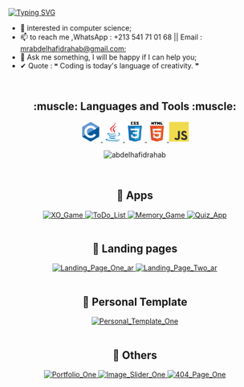 <a href="https://git.io/typing-svg"><img src="https://readme-typing-svg.herokuapp.com?font=Roboto&size=30&pause=60000&color=FFFFFF&center=true&width=900&lines=%F0%9F%91%8B+Hi%2C+I%E2%80%99m+%40AbdelhafidRahab+Web+Developer" alt="Typing SVG" /></a>

- 👀 interested in computer science;
- 📫 to reach me ,WhatsApp : +213 541 71 01 68 || Email : mrabdelhafidrahab@gmail.com;
- 💬 Ask me something, I will be happy if I can help you;
- &#10004; Quote : &#10077; Coding is today's language of creativity. &#10078;
<br>
<h2 align="center">:muscle: Languages and Tools :muscle:</h2>
<p align="center"> 
<a href="https://www.cprogramming.com/" target="_blank" rel="noreferrer"> <img src="https://raw.githubusercontent.com/devicons/devicon/master/icons/c/c-original.svg" alt="c" width="40" height="40"/> </a> 
<a href="https://www.java.com" target="_blank" rel="noreferrer"> <img src="https://raw.githubusercontent.com/devicons/devicon/master/icons/java/java-original.svg" alt="java" width="40" height="40"/> </a>
<a href="https://www.w3schools.com/css/" target="_blank" rel="noreferrer"> <img src="https://raw.githubusercontent.com/devicons/devicon/master/icons/css3/css3-original-wordmark.svg" alt="css3" width="40" height="40"/> </a> 
<a href="https://www.w3.org/html/" target="_blank" rel="noreferrer"> <img src="https://raw.githubusercontent.com/devicons/devicon/master/icons/html5/html5-original-wordmark.svg" alt="html5" width="40" height="40"/> </a>
<a href="https://developer.mozilla.org/en-US/docs/Web/JavaScript" target="_blank" rel="noreferrer"> <img src="https://raw.githubusercontent.com/devicons/devicon/master/icons/javascript/javascript-original.svg" alt="javascript" width="40" height="40"/> </a>
</p>

<p align="center"><img src="https://github-readme-stats.vercel.app/api/top-langs?username=abdelhafidrahab&show_icons=true&locale=en&layout=compact" alt="abdelhafidrahab" /></p>
<br>


<h2 align="center" >&#128204; Apps </h2>

<div align="center">

<a href="https://github.com/AbdelhafidRahab/XO_Game">
  <img src="https://github-readme-stats.vercel.app/api/pin/?username=AbdelhafidRahab&repo=XO_Game&show_icons=true&line_height=27&title_color=6aa6f8&text_color=8a919a&icon_color=6aa6f8&bg_color=22272e" alt="XO_Game" />
</a>

<a href="https://github.com/AbdelhafidRahab/ToDo_List">
  <img src="https://github-readme-stats.vercel.app/api/pin/?username=AbdelhafidRahab&repo=ToDo_List&show_icons=true&line_height=27&title_color=6aa6f8&text_color=8a919a&icon_color=6aa6f8&bg_color=22272e" alt="ToDo_List" />
</a>

<a href="https://github.com/AbdelhafidRahab/Memory_Game">
  <img src="https://github-readme-stats.vercel.app/api/pin/?username=AbdelhafidRahab&repo=Memory_Game&show_icons=true&line_height=27&title_color=6aa6f8&text_color=8a919a&icon_color=6aa6f8&bg_color=22272e" alt="Memory_Game" />
</a>

<a href="https://github.com/AbdelhafidRahab/Quiz_App">
  <img src="https://github-readme-stats.vercel.app/api/pin/?username=AbdelhafidRahab&repo=Quiz_App&show_icons=true&line_height=27&title_color=6aa6f8&text_color=8a919a&icon_color=6aa6f8&bg_color=22272e" alt="Quiz_App" />
</a>

</div>
<br>

<h2 align="center" >&#128204; Landing pages </h2>
<div align="center">

<a href="https://github.com/AbdelhafidRahab/Landing_Page_One">
  <img src="https://github-readme-stats.vercel.app/api/pin/?username=AbdelhafidRahab&repo=Landing_Page_One&PAT_1_show_icons=true&line_height=27&title_color=6aa6f8&text_color=8a919a&icon_color=6aa6f8&bg_color=22272e" alt="Landing_Page_One_ar" />
</a>

<a href="https://github.com/AbdelhafidRahab/Landing_Page_Two">
  <img src="https://github-readme-stats.vercel.app/api/pin/?username=AbdelhafidRahab&repo=Landing_Page_Two&PAT_1_show_icons=true&line_height=27&title_color=6aa6f8&text_color=8a919a&icon_color=6aa6f8&bg_color=22272e" alt="Landing_Page_Two_ar" />
</a>


</div>
<br>

<h2 align="center" >&#128204; Personal Template </h2>
<div align="center">

<a href="https://github.com/AbdelhafidRahab/Personal_Template_One">
  <img src="https://github-readme-stats.vercel.app/api/pin/?username=AbdelhafidRahab&repo=Personal_Template_One&PAT_1_show_icons=true&line_height=27&title_color=6aa6f8&text_color=8a919a&icon_color=6aa6f8&bg_color=22272e" alt="Personal_Template_One" />
</a>



</div>
<br>

<h2 align="center" >&#128204; Others </h2>
<div align="center">

<a href="https://github.com/AbdelhafidRahab/Portfolio_One">
  <img src="https://github-readme-stats.vercel.app/api/pin/?username=AbdelhafidRahab&repo=Portfolio_One&PAT_1_show_icons=true&line_height=27&title_color=6aa6f8&text_color=8a919a&icon_color=6aa6f8&bg_color=22272e" alt="Portfolio_One" />
</a>

<a href="https://github.com/AbdelhafidRahab/Image_Slider_One">
  <img src="https://github-readme-stats.vercel.app/api/pin/?username=AbdelhafidRahab&repo=Image_Slider_One&PAT_1_show_icons=true&line_height=27&title_color=6aa6f8&text_color=8a919a&icon_color=6aa6f8&bg_color=22272e" alt="Image_Slider_One" />
</a>

<a href="https://github.com/AbdelhafidRahab/404_Page_One">
  <img src="https://github-readme-stats.vercel.app/api/pin/?username=AbdelhafidRahab&repo=404_Page_One&PAT_1_show_icons=true&line_height=27&title_color=6aa6f8&text_color=8a919a&icon_color=6aa6f8&bg_color=22272e" alt="404_Page_One" />
</a>

</div>


<!---
  align="left" 
--->
